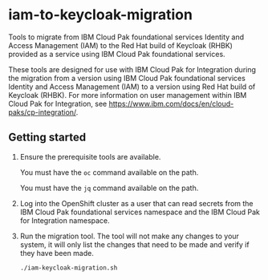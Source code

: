 # iam-to-keycloak-migration

Tools to migrate from IBM Cloud Pak foundational services Identity and Access Management (IAM) to the Red Hat build of Keycloak (RHBK) provided as a service using IBM Cloud Pak foundational services.

These tools are designed for use with IBM Cloud Pak for Integration during the migration from a version using IBM Cloud Pak foundational services Identity and Access Management (IAM) to a version using Red Hat build of Keycloak (RHBK).
For more information on user management within IBM Cloud Pak for Integration, see https://www.ibm.com/docs/en/cloud-paks/cp-integration/.

## Getting started

1. Ensure the prerequisite tools are available.

   You must have the `oc` command available on the path.

   You must have the `jq` command available on the path.

1. Log into the OpenShift cluster as a user that can read secrets from the IBM Cloud Pak foundational services namespace and the IBM Cloud Pak for Integration namespace.

1. Run the migration tool. The tool will not make any changes to your system, it will only list the changes that need to be made and verify if they have been made.

   ```
   ./iam-keycloak-migration.sh
   ```
